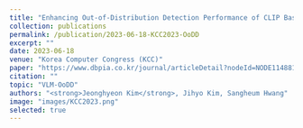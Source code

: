 ```yaml
---
title: "Enhancing Out-of-Distribution Detection Performance of CLIP Based on Fine-tuning with Random Texts"
collection: publications
permalink: /publication/2023-06-18-KCC2023-OoDD
excerpt: ""
date: 2023-06-18
venue: "Korea Computer Congress (KCC)"
paper: "https://www.dbpia.co.kr/journal/articleDetail?nodeId=NODE11488115"
citation: ""
topic: "VLM-OoDD"
authors: "<strong>Jeonghyeon Kim</strong>, Jihyo Kim, Sangheum Hwang"
image: "images/KCC2023.png"
selected: true
---
```

